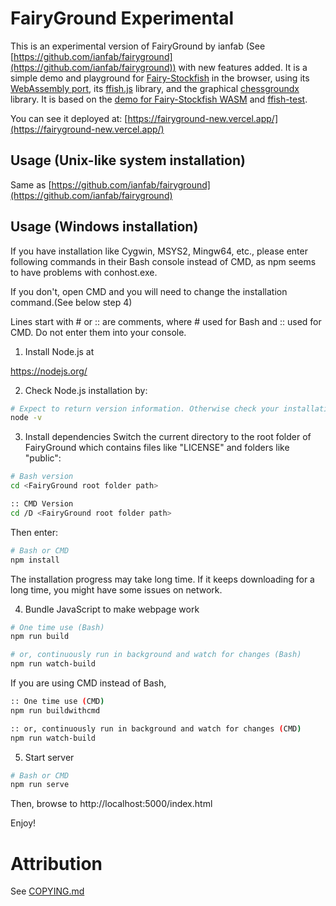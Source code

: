 # FairyGround Experimental

This is an experimental version of FairyGround by ianfab (See [https://github.com/ianfab/fairyground](https://github.com/ianfab/fairyground)) with new features added. It is a simple demo and playground for [Fairy-Stockfish](https://github.com/ianfab/Fairy-Stockfish) in the browser, using its [WebAssembly port](https://github.com/ianfab/fairy-stockfish.wasm), its [ffish.js](https://www.npmjs.com/package/ffish-es6) library, and the graphical [chessgroundx](https://github.com/gbtami/chessgroundx) library. It is based on the [demo for Fairy-Stockfish WASM](https://github.com/ianfab/fairy-stockfish-nnue-wasm-demo) and [ffish-test](https://github.com/thearst3rd/ffish-test).

You can see it deployed at: [https://fairyground-new.vercel.app/](https://fairyground-new.vercel.app/)

## Usage (Unix-like system installation)

Same as [https://github.com/ianfab/fairyground](https://github.com/ianfab/fairyground)

## Usage (Windows installation)

If you have installation like Cygwin, MSYS2, Mingw64, etc., please enter following commands in their Bash console instead of CMD, as npm seems to have problems with conhost.exe.

If you don't, open CMD and you will need to change the installation command.(See below step 4)

Lines start with # or :: are comments, where # used for Bash and :: used for CMD. Do not enter them into your console.

1. Install Node.js at

https://nodejs.org/

2. Check Node.js installation by:
```bash
# Expect to return version information. Otherwise check your installation. (Bash or CMD)
node -v
```

3. Install dependencies
Switch the current directory to the root folder of FairyGround which contains files like "LICENSE" and folders like "public":
```bash
# Bash version
cd <FairyGround root folder path>

:: CMD Version
cd /D <FairyGround root folder path>
```
Then enter: 

```bash
# Bash or CMD
npm install
```

The installation progress may take long time. If it keeps downloading for a long time, you might have some issues on network.

4. Bundle JavaScript to make webpage work

```bash
# One time use (Bash)
npm run build

# or, continuously run in background and watch for changes (Bash)
npm run watch-build
```

If you are using CMD instead of Bash, 
```bash
:: One time use (CMD)
npm run buildwithcmd

:: or, continuously run in background and watch for changes (CMD)
npm run watch-build
```


5. Start server

```bash
# Bash or CMD
npm run serve
```

Then, browse to http://localhost:5000/index.html

Enjoy!

# Attribution

See [COPYING.md](COPYING.md)
